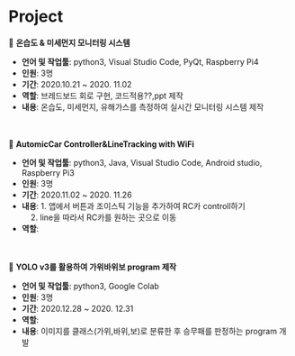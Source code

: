 # Project 

:small_orange_diamond: **온습도 & 미세먼지 모니터링 시스템**    
* **언어 및 작업툴**: python3, Visual Studio Code, PyQt, Raspberry Pi4   
* **인원**: 3명   
* **기간**: 2020.10.21 ~ 2020. 11.02  
* **역할**: 브레드보드 회로 구현, 코드적용??,ppt 제작
* **내용**: 온습도, 미세먼지, 유해가스를 측정하여 실시간 모니터링 시스템 제작       
&nbsp;     
&nbsp;     
   
:small_orange_diamond: **AutomicCar Controller&LineTracking with WiFi**    
* **언어 및 작업툴**: python3, Java, Visual Studio Code, Android studio, Raspberry Pi3   
* **인원**: 3명   
* **기간**: 2020.11.02 ~ 2020. 11.26   
* **내용**: 1. 앱에서 버튼과 조이스틱 기능을 추가하여 RC카 controll하기    
&nbsp;&nbsp;&nbsp;&nbsp;2. line을 따라서 RC카를 원하는 곳으로 이동
* **역할**:         
&nbsp;     
&nbsp;     
   
:small_orange_diamond:  **YOLO v3를 활용하여 가위바위보 program 제작**    
* **언어 및 작업툴**: python3, Google Colab   
* **인원**: 3명   
* **기간**: 2020.12.28 ~ 2020. 12.31   
* **역할**:
* **내용**: 이미지를 클래스(가위,바위,보)로 분류한 후 승무패를 판정하는 program 개발       
